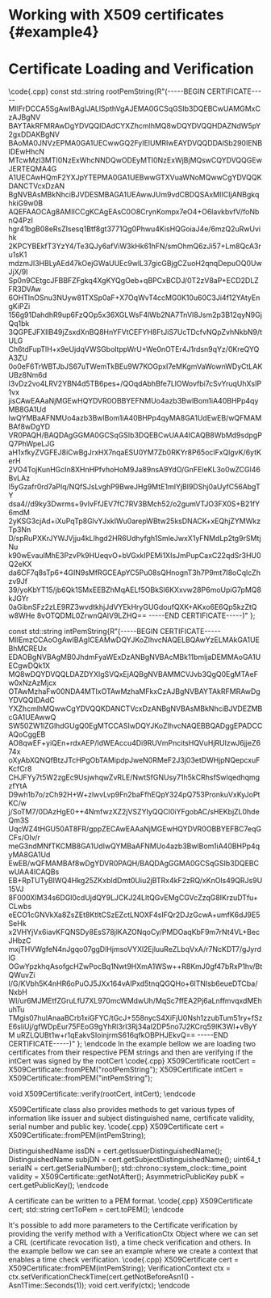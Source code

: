 Working with X509 certificates {#example4}
=============================

Certificate Loading and Verification
====================================
\code{.cpp}
const std::string rootPemString{R"(-----BEGIN CERTIFICATE-----
MIIFrDCCA5SgAwIBAgIJALlSpthVgAJEMA0GCSqGSIb3DQEBCwUAMGMxCzAJBgNV
BAYTAkRFMRAwDgYDVQQIDAdCYXZhcmlhMQ8wDQYDVQQHDAZNdW5pY2gxDDAKBgNV
BAoMA0JNVzEPMA0GA1UECwwGQ2FyIElUMRIwEAYDVQQDDAlSb290IENBIDEwHhcN
MTcwMzI3MTI0NzExWhcNNDQwODEyMTI0NzExWjBjMQswCQYDVQQGEwJERTEQMA4G
A1UECAwHQmF2YXJpYTEPMA0GA1UEBwwGTXVuaWNoMQwwCgYDVQQKDANCTVcxDzAN
BgNVBAsMBkNhciBJVDESMBAGA1UEAwwJUm9vdCBDQSAxMIICIjANBgkqhkiG9w0B
AQEFAAOCAg8AMIICCgKCAgEAsC0O8CrynKompx7eO4+O6lavkbvfV/foNbnQ4PzI
hgr41bgB08eRsZIsesq1Btf8gt3771Qg0Phwu4KisHQGoiaJ4e/6mzQ2uRwUvihk
2KPCYBEkfT3YzY4/Te3QJy6afViW3kHk61hFN/smOhmQ6zJi57+Lm8QcA3ru1sK1
mdzmJl3HBLyAEd47kOejGWaUUEc9wlL37gicGBjgCZuoH2qnqDepuOQ0UwJjX/9l
Sp0n9CEtgcJFBBFZFgkq4XgKYQgOeb+qBPCxBCDJ/0T2zV8aP+ECD2DLZFR3DVAw
6OHTInOSnu3NUyw81TXSp0aF+X7OqWvT4ccMG0K10u60C3Ji4f12YAtyEngKiPZi
156g91DahdhR9up6FzQOp5x36XGLWsF4lWb2NA7TnVI8Jsm2p3B12qyN9GjQq1bk
3QGPEJFXIlB49jZsxdXnBQ8HnYFVtCEFYH8FtJiS7UcTDcfvNQpZvhNkbN9/tULG
Ch6tdFupTlH+x9eUjdqVWSGboltppWrU+We0nOTEr4J1rdsn9qYz/0KreQYQA3ZU
0o0eF6TrWBTJbJS67uTWemTkBEu9W7KOGpxI7eMKgmVaWownWDyCtLAKUBz8Nm6d
I3vDz2vo4LRV2YBN4d5TB6pes+/QOqdAbhBfe7LlOWovfbi7cSvYruqUhXsIP1vx
jisCAwEAAaNjMGEwHQYDVR0OBBYEFNMUo4azb3BwlBom1iA40BHPp4qyMB8GA1Ud
IwQYMBaAFNMUo4azb3BwlBom1iA40BHPp4qyMA8GA1UdEwEB/wQFMAMBAf8wDgYD
VR0PAQH/BAQDAgGGMA0GCSqGSIb3DQEBCwUAA4ICAQB8WbMd9sdpgPQ7PhWpeLJG
aH1xfkyZVGFEJ8iCwBgJrxHX7nqaESU0YM7Zb0RKYr8P65oclFxQlgvK/6ytKerH
2VO4TojKunHGcIn8XHnHPfvhoHoM9Ja89nsA9YdO/GnFEleKL3o0wZCGl46BvLAz
I5yGzafr0rd7aPIq/NQfSJsLvghP9BweJHg9MtE1mIYjBl9DShj0aUyfC56AbgTY
dsa4//d9ky3Dwrms+9vIvFfJEV7fC7RV3BMch52/o2gumVTJO3FX0S+B21fY6mdM
2yKSG3cjAd+iXuPqTp8GlvYJxkIWu0arepWBtw25ksDNACK+xEQhjZYMWkzTp3Nn
D/spRuPXKrJYWJVjju4kLIhgd2HR6Udhyfgh1SmleJwxX1yFNMdLp2tg9rSMtjNu
k90wEvaulMhE3PzvPk9HUeqvO+bVGxkIPEMi1XIsJmPupCaxC22qdSr3HU0Q2eKX
da6CF7q8sTp6+4GIN9sMfRGCEApYC5Pu08sQHnognT3h7P9mt7I8oCqlcZhzv9Jf
39/yoKbYT15/jb6Qk1SMxEEBZhMqAELf5OBkSl6KXxvw28P6moUpiG7pMQ8kJGYr
0aGibnSFz2zLE9RZ3wvdtkhjJdVYEkHryGUGdoufQXK+AKxo6E6Qp5kzZtQw8WHe
8vOTQDML0ZrwnQAlV9LZHQ==
-----END CERTIFICATE-----)"
};

const std::string intPemString{R"(-----BEGIN CERTIFICATE-----
MIIEmzCCAoOgAwIBAgICEAMwDQYJKoZIhvcNAQELBQAwYzELMAkGA1UEBhMCREUx
EDAOBgNVBAgMB0JhdmFyaWExDzANBgNVBAcMBk11bmljaDEMMAoGA1UECgwDQk1X
MQ8wDQYDVQQLDAZDYXIgSVQxEjAQBgNVBAMMCVJvb3QgQ0EgMTAeFw0xNzAzMjcx
OTAwMzhaFw00NDA4MTIxOTAwMzhaMFkxCzAJBgNVBAYTAkRFMRAwDgYDVQQIDAdC
YXZhcmlhMQwwCgYDVQQKDANCTVcxDzANBgNVBAsMBkNhciBJVDEZMBcGA1UEAwwQ
SW50ZW1lZGlhdGUgQ0EgMTCCASIwDQYJKoZIhvcNAQEBBQADggEPADCCAQoCggEB
AO8qwEF+yiQEn+rdxAEP/IdWEAccu4Di9RUVmPncitsHQVuHjRUlzwJ6jjeZ674x
oXyAbXQNQfBtzJTcHPgObTAMipdpJweN0RMeF2J3j03etDWHjpNQepcxuFKcfCr8
CHJFYy7t5W2zgEc9UsjwhqwZvRLE/NwtSfGNUsy71h5kCRhsfSwlqedhqmgzfYtA
D9wh1b7o/zCh92H+W+zlwvLvp9Fn2baFfhEQpY324pQ753PronkuVxKyJoPtKC/w
j/SoTM7/0DAzHgE0++4NmfwzXZ2jVSZYIyQQCI0iYFgobAC/sHEKbjZL0hdeQm3S
UqcWZ4tHGU50AT8FR/gppZECAwEAAaNjMGEwHQYDVR0OBBYEFBC7eqGCFs/OIv/r
meG3ndMNfTKCMB8GA1UdIwQYMBaAFNMUo4azb3BwlBom1iA40BHPp4qyMA8GA1Ud
EwEB/wQFMAMBAf8wDgYDVR0PAQH/BAQDAgGGMA0GCSqGSIb3DQEBCwUAA4ICAQBs
EB+RpTUTyBIWQ4Hkg25ZKxbIdDmt0Uiu2jBTRx4kF2zRQ/xKnOls49QRJs9U15VJ
8F000XlM34s6DGl0cdUjdQY9LJCKJ24LltQGvEMgCGVcZzqG8IKrzuDTfu+CLwbs
eECO1cGNVkXa8ZsZEt8KtItCSzEZctLNOXF4sIFQr2DJzGcwA+umfK6dJ9E5SeHk
x2VHYjVx6iavKFQNSDy8EsS78jlKAZONqoCy/PMDOaqKbF9m7rNt4VL+BecJHbzC
mxjTHVWgfeN4nJgqo07ggDlHjmsoVYXl2EjluuReZLbqVxA/r7NcKDT7/gJyrdlG
OGwYpzkhqAsofgcHZwPocBq1Nwt9HXmA1WSw++R8KmJ0gf47bRxP1hv/BtQWuvZi
I/G/KVbh5K4nHR6oPuOJ5JXx164vAIPxd5tnqQGQHo+6lTNIsb6eueDTCba/NxbH
WI/ur6MJMEtfZGruLfU7XL970mcWMdwUh/MqSc7ffEA2Pj6aLnffmvqxdMEhuhTu
TMgis07hulAnaaBCrb1xiGFYC/tGcJ+558nycS4XiFjU0Nsh1zzubTum51ry+fSz
E6sliUj/gfWDpEur75FEoG9gYhRl3rI3Rj34al2DP5no7J2KCrq59lK3WI+vByYM
uRZLQUBt1w+r1qEakvSIoinjrmS616qfkOBPHJEkvQ==
-----END CERTIFICATE-----)"
};
\endcode
In the example bellow we are loading two certificates from their respective PEM strings
and then are verifying if the intCert was signed by the rootCert
\code{.cpp}
X509Certificate rootCert = X509Certificate::fromPEM("rootPemString");
X509Certificate intCert = X509Certificate::fromPEM("intPemString");

void X509Certificate::verify(rootCert, intCert);
\endcode



X509Certificate class also provides methods to get various types of information like issuer
and subject distinguished name, certificate validity, serial number and public key.
\code{.cpp}
X509Certificate cert = X509Certificate::fromPEM(intPemString);

DistinguishedName issDN = cert.getIssuerDistinguishedName();
DistinguishedName subjDN = cert.getSubjectDistinguishedName();
uint64_t serialN = cert.getSerialNumber();
std::chrono::system_clock::time_point validity = X509Certificate::getNotAfter();
AsymmetricPublicKey pubK = cert.getPublicKey();
\endcode

A certificate can be written to a PEM format. 
\code{.cpp}
X509Certificate cert; 
std::string certToPem = cert.toPEM();
\endcode

It's possible to add more parameters to the Certificate verification by providing the verify method
with a VerificationCtx Object where we can set a CRL (certificate revocation list),
a time check verification and others.
In the example bellow we can see an example where we create a context that enables 
a time check verification.
\code{.cpp}
X509Certificate cert = X509Certificate::fromPEM(intPemString);
VerificationContext ctx = ctx.setVerificationCheckTime(cert.getNotBeforeAsn1() - Asn1Time::Seconds(1));
void cert.verify(ctx);
\endcode

